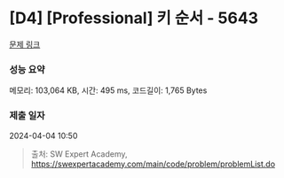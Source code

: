 # [D4] [Professional] 키 순서 - 5643 

[문제 링크](https://swexpertacademy.com/main/code/problem/problemDetail.do?contestProbId=AWXQsLWKd5cDFAUo) 

### 성능 요약

메모리: 103,064 KB, 시간: 495 ms, 코드길이: 1,765 Bytes

### 제출 일자

2024-04-04 10:50



> 출처: SW Expert Academy, https://swexpertacademy.com/main/code/problem/problemList.do